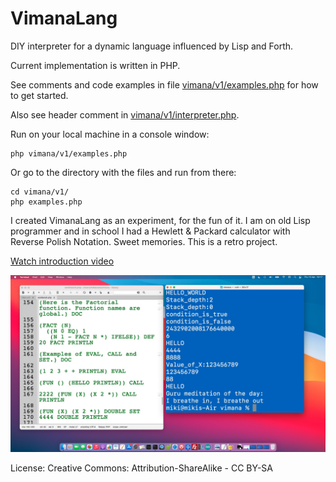 # VimanaLang

DIY interpreter for a dynamic language influenced by Lisp and Forth.

Current implementation is written in PHP.

See comments and code examples in file [vimana/v1/examples.php](vimana/v1/examples.php) for how to get started.

Also see header comment in [vimana/v1/interpreter.php](vimana/v1/interpreter.php).

Run on your local machine in a console window:

    php vimana/v1/examples.php

Or go to the directory with the files and run from there:

    cd vimana/v1/
    php examples.php

I created VimanaLang as an experiment, for the fun of it. I am on old Lisp programmer and in school I had a Hewlett & Packard calculator with Reverse Polish Notation. Sweet memories. This is a retro project.

[Watch introduction video](https://youtu.be/BE7UpUuumc4)

![Screenshot](screenshot.jpg)

License: Creative Commons: Attribution-ShareAlike - CC BY-SA
